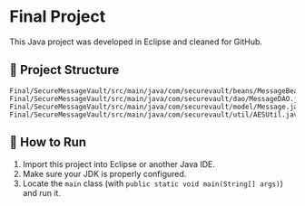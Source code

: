 # Final Project

This Java project was developed in Eclipse and cleaned for GitHub.

## 📁 Project Structure
```
Final/SecureMessageVault/src/main/java/com/securevault/beans/MessageBean.java
Final/SecureMessageVault/src/main/java/com/securevault/dao/MessageDAO.java
Final/SecureMessageVault/src/main/java/com/securevault/model/Message.java
Final/SecureMessageVault/src/main/java/com/securevault/util/AESUtil.java
```

## 🚀 How to Run
1. Import this project into Eclipse or another Java IDE.
2. Make sure your JDK is properly configured.
3. Locate the `main` class (with `public static void main(String[] args)`) and run it.
